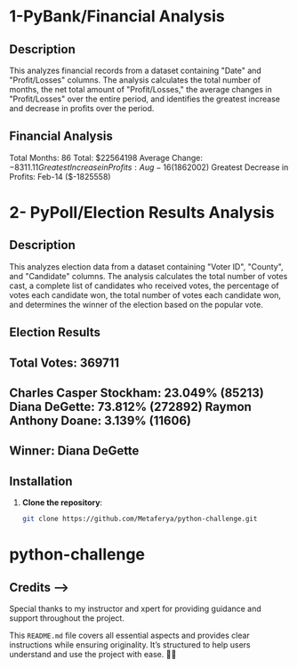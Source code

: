 # 1-PyBank/Financial Analysis 

## Description
This analyzes financial records from a dataset containing "Date" and "Profit/Losses" columns. 
The analysis calculates the total number of months, the net total amount of "Profit/Losses," the average changes in "Profit/Losses" over the entire period, 
and identifies the greatest increase and decrease in profits over the period.


Financial Analysis
----------------------------
Total Months: 86
Total: $22564198
Average Change: $-8311.11
Greatest Increase in Profits: Aug-16 ($1862002)
Greatest Decrease in Profits: Feb-14 ($-1825558)

# 2- PyPoll/Election Results Analysis

## Description
This analyzes election data from a dataset containing "Voter ID", "County", and "Candidate" columns. 
The analysis calculates the total number of votes cast, a complete list of candidates who received votes, 
the percentage of votes each candidate won, the total number of votes each candidate won, and determines 
the winner of the election based on the popular vote.

Election Results
-------------------------
Total Votes: 369711
-------------------------
Charles Casper Stockham: 23.049% (85213)
Diana DeGette: 73.812% (272892)
Raymon Anthony Doane: 3.139% (11606)
-------------------------
Winner: Diana DeGette
-------------------------

## Installation
1. **Clone the repository**:
   ```sh
   git clone https://github.com/Metaferya/python-challenge.git
# python-challenge



## Credits -->
Special thanks to my instructor and xpert for providing guidance and support throughout the project.


This `README.md` file covers all essential aspects and provides clear instructions while ensuring originality. It’s structured to help users understand 
and use the project with ease.  📝🚀
